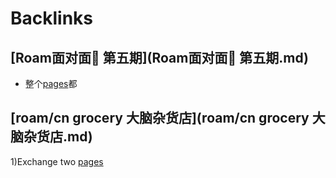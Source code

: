 
# Backlinks
## [Roam面对面🍜 第五期](Roam面对面🍜 第五期.md)
- 整个[pages](pages.md)都

## [roam/cn grocery 大脑杂货店](roam/cn grocery 大脑杂货店.md)
1)Exchange two [pages](pages.md)

